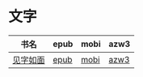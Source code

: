 # 文字

| 书名 | epub | mobi | azw3 |
| --- | --- | --- | --- |
| [见字如面](None) | [epub](None) | [mobi](None) | [azw3](None) |
